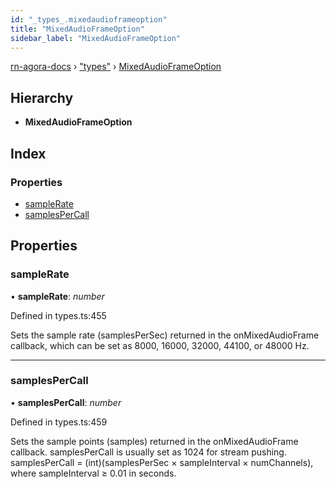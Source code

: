 ```yaml
---
id: "_types_.mixedaudioframeoption"
title: "MixedAudioFrameOption"
sidebar_label: "MixedAudioFrameOption"
---
```


[rn-agora-docs](../globals.md) › ["types"](../modules/_types_.md) › [MixedAudioFrameOption](_types_.mixedaudioframeoption.md)

## Hierarchy

* **MixedAudioFrameOption**

## Index

### Properties

* [sampleRate](_types_.mixedaudioframeoption.md#samplerate)
* [samplesPerCall](_types_.mixedaudioframeoption.md#samplespercall)

## Properties

###  sampleRate

• **sampleRate**: *number*

Defined in types.ts:455

Sets the sample rate (samplesPerSec) returned in the onMixedAudioFrame callback, which can be set as 8000, 16000, 32000, 44100, or 48000 Hz.

___

###  samplesPerCall

• **samplesPerCall**: *number*

Defined in types.ts:459

Sets the sample points (samples) returned in the onMixedAudioFrame callback. samplesPerCall is usually set as 1024 for stream pushing. samplesPerCall = (int)(samplesPerSec × sampleInterval × numChannels), where sampleInterval ≥ 0.01 in seconds.
